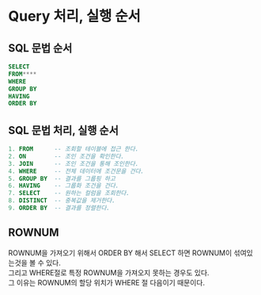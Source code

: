 # Query 처리, 실행 순서

## SQL 문법 순서
```sql
SELECT
FROM****
WHERE
GROUP BY
HAVING
ORDER BY
```

## SQL 문법 처리, 실행 순서
```sql
1. FROM      -- 조회할 테이블에 접근 한다.
2. ON        -- 조인 조건을 확인한다.
3. JOIN      -- 조인 조건을 통해 조인한다. 
4. WHERE     -- 전체 데이터에 조건문을 건다.
5. GROUP BY  -- 결과를 그룹핑 하고
6. HAVING    -- 그룹화 조건을 건다.
7. SELECT    -- 원하는 컬럼을 조회한다.
8. DISTINCT  -- 중복값을 제거한다.
9. ORDER BY  -- 결과를 정렬한다.
```

## ROWNUM
ROWNUM을 가져오기 위해서 ORDER BY 해서 SELECT 하면 ROWNUM이 섞여있는것을 볼 수 있다.   
그리고 WHERE절로 특정 ROWNUM을 가져오지 못하는 경우도 있다.   
그 이유는 ROWNUM의 할당 위치가 WHERE 절 다음이기 때문이다.
